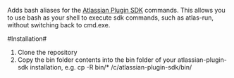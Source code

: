 Adds bash aliases for the [Atlassian Plugin SDK](https://developer.atlassian.com/display/HOME/Welcome) commands. This allows you to use bash as your shell to execute sdk commands, such as atlas-run, without switching back to cmd.exe.

#Installation#
1. Clone the repository
2. Copy the bin folder contents into the bin folder of your atlassian-plugin-sdk installation, e.g. cp -R bin/* /c/atlassian-plugin-sdk/bin/